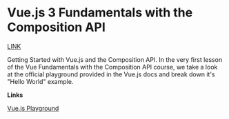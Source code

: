 # Vue.js 3 Fundamentals with the Composition API

[LINK](https://vueschool.io/lessons/getting-started-with-vue-js-and-the-composition-api)

Getting Started with Vue.js and the Composition API. In the very first lesson of the Vue Fundamentals with the Composition API course, we take a look at the official playground provided in the Vue.js docs and break down it's "Hello World" example.

**Links**

[Vue.js Playground](https://sfc.vuejs.org/)
